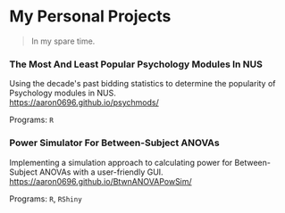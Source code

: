 # My Personal Projects

> In my spare time.

### The Most And Least Popular Psychology Modules In NUS

Using the decade's past bidding statistics to determine the popularity of Psychology modules in NUS.  
https://aaron0696.github.io/psychmods/

Programs: `R`

### Power Simulator For Between-Subject ANOVAs

Implementing a simulation approach to calculating power for Between-Subject ANOVAs with a user-friendly GUI.  
https://aaron0696.github.io/BtwnANOVAPowSim/

Programs: `R`, `RShiny`